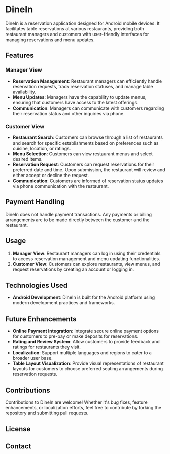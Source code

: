 # DineIn

DineIn is a reservation application designed for Android mobile devices. It facilitates table reservations at various restaurants, providing both restaurant managers and customers with user-friendly interfaces for managing reservations and menu updates.

## Features

### Manager View
- **Reservation Management**: Restaurant managers can efficiently handle reservation requests, track reservation statuses, and manage table availability.
- **Menu Updates**: Managers have the capability to update menus, ensuring that customers have access to the latest offerings.
- **Communication**: Managers can communicate with customers regarding their reservation status and other inquiries via phone.

### Customer View
- **Restaurant Search**: Customers can browse through a list of restaurants and search for specific establishments based on preferences such as cuisine, location, or ratings.
- **Menu Selection**: Customers can view restaurant menus and select desired items.
- **Reservation Request**: Customers can request reservations for their preferred date and time. Upon submission, the restaurant will review and either accept or decline the request.
- **Communication**: Customers are informed of reservation status updates via phone communication with the restaurant.


## Payment Handling
DineIn does not handle payment transactions. Any payments or billing arrangements are to be made directly between the customer and the restaurant.


## Usage
1. **Manager View**: Restaurant managers can log in using their credentials to access reservation management and menu updating functionalities.
2. **Customer View**: Customers can explore restaurants, view menus, and request reservations by creating an account or logging in.

## Technologies Used
- **Android Development**: DineIn is built for the Android platform using modern development practices and frameworks.

## Future Enhancements
- **Online Payment Integration**: Integrate secure online payment options for customers to pre-pay or make deposits for reservations.
- **Rating and Review System**: Allow customers to provide feedback and ratings for restaurants they visit.
- **Localization**: Support multiple languages and regions to cater to a broader user base.
- **Table Layout Visualization**: Provide visual representations of restaurant layouts for customers to choose preferred seating arrangements during reservation requests.

## Contributions
Contributions to DineIn are welcome! Whether it's bug fixes, feature enhancements, or localization efforts, feel free to contribute by forking the repository and submitting pull requests.

## License

## Contact

